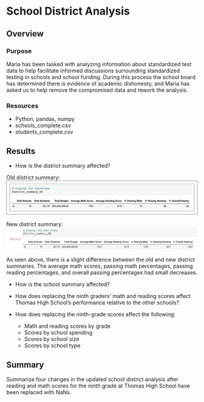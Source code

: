# School District Analysis

## Overview

### Purpose

Maria has been tasked with analyzing information about standardized test data to help facilitate informed discussions surrounding standardized testing in schools and school funding.  During this process the school board has determined there is evidence of academic dishonesty, and Maria has asked us to help remove the compromised data and rework the analysis.

### Resources

- Python, pandas, numpy
- schools_complete.csv
- students_complete.csv

## Results

- How is the district summary affected?

Old district summary:
![old_district_summary.png](https://github.com/mathur-nikita/School_District_Analysis/blob/main/screenshots/old_district_summary.png)

New district summary:
![district_summary.JPG](https://github.com/mathur-nikita/School_District_Analysis/blob/main/screenshots/district_summary.JPG)

As seen above, there is a slight difference between the old and new district summaries.  The average math scores, passing math percentages, passing reading percentages, and overall passing percentages had small decreases.

- How is the school summary affected?

- How does replacing the ninth graders’ math and reading scores affect Thomas High School’s performance relative to the other schools?

- How does replacing the ninth-grade scores affect the following:
  - Math and reading scores by grade
  - Scores by school spending
  - Scores by school size
  - Scores by school type


## Summary

Summarize four changes in the updated school district analysis after reading and math scores for the ninth grade at Thomas High School have been replaced with NaNs.

